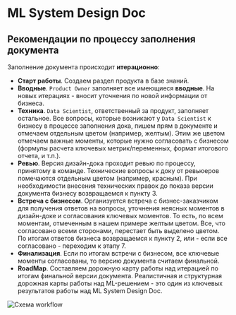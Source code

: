 # ML System Design Doc  
## Рекомендации по процессу заполнения документа

Заполнение документа происходит **итерационно**:   

- **Старт работы**. Создаем раздел продукта в базе знаний.  
- **Вводные**. `Product Owner` заполняет все имеющиеся **вводные**. На новых итерациях - вносит уточнения по новой информации от бизнеса.    
- **Техника**. `Data Scientist`, ответственный за продукт, заполняет остальное. Все вопросы, которые возникают у `Data Scientist` к бизнесу в процессе заполнения дока, пишем прям в документе и отмечаем отдельным цветом (например, желтым). Этим же цветом отмечаем важные моменты, которые нужно согласовать с бизнесом (формулы расчета ключевых метрик/переменных, формат итогового отчета, и т.п.).      
- **Ревью**. Версия дизайн-дока проходит ревью по процессу, принятому в команде. Технические вопросы к доку от ревьюеров помечаются отдельным цветом (например, красным). При необходимости внесения технических правок до показа версии документа бизнесу возвращаемся к пункту 3.  
- **Встреча с бизнесом**. Организуется встреча с бизнес-заказчиком для получения ответов на вопросы, уточнения неясных моментов в дизайн-доке и согласования ключевых моментов. То есть, по всем моментам, отмеченным в нашем примере желтым цветом. Все, что согласовано всеми сторонами, перестает быть выделено цветом. По итогам ответов бизнеса возвращаемся к пункту 2, или - если все согласовано - переходим к этапу 7.     
- **Финализация**. Если по итогам встречи с бизнесом, все ключевые моменты согласованы, то версию документа считаем финальной.   
- **RoadMap**. Составляем дорожную карту работы над итерацией по итогам финальной версии документа. Реалистичная и структурная дорожная карты работы над ML-решением - это один из ключевых результатов работы над ML System Design Doc. 

![Схема workflow](https://github.com/IrinaGoloshchapova/ml_system_design_doc_ru/blob/main/Workflow_ML_System_Design_Doc.jpg?raw=true)


